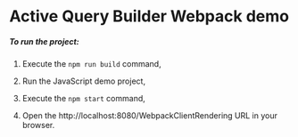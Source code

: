 # Active Query Builder Webpack demo

##### To run the project:

1. Execute the `npm run build` command,

2. Run the JavaScript demo project,

3. Execute the `npm start` command,

4. Open the http://localhost:8080/WebpackClientRendering URL in your browser.
